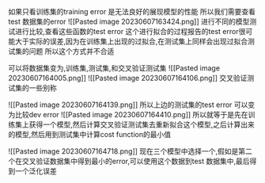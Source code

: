 如果只看训练集的training error 是无法良好的展现模型的性能
所以我们需要查看test 数据集的error
![[Pasted image 20230607163424.png]]
进行不同的模型测试进行比较,查看这些函数的test error
这个进行拟合的过程报告的test error很可能大于实际的误差,因为在训练集上出现的过拟合,在测试集上同样会出现过拟合测试集的问题
所以这个方式并不合适

可以将数据集变为,训练集,测试集,和交叉验证测试集
![[Pasted image 20230607164005.png]]
![[Pasted image 20230607164106.png]]
交叉验证测试集的一些别称

![[Pasted image 20230607164139.png]]
所以上边的测试集的test error 可以变为比较dev error
![[Pasted image 20230607164410.png]]
所以就等于是先在训练集上获得一个模型,然后计算交叉验证测试集去重新拟合这个模型,之后计算出来的模型,然后用到测试集中计算cost function的最小值

![[Pasted image 20230607164718.png]]
现在三个模型中选择一个,假如是第二个在交叉验证数据集中得到最小的error,可以使用这个数据到test 数据集中,最后得到一个泛化误差
